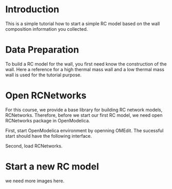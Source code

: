 # Introduction
This is a simple tutorial how to start a simple RC model based on the wall composition information you collected.

# Data Preparation
To build a RC model for the wall, you first need know the construction of the wall. Here a reference for a high thermal mass wall and a low thermal mass wall is used for the tutorial purpose.

# Open RCNetworks
For this course, we provide a base library for building RC network models, RCNetworks. 
Therefore, before we start our first RC model, we need open RCNetworks package in OpenModelica.

First, start OpenModelica environment by openning OMEdit. The sucessful start should have the following interface.

Second, load RCNetworks. 


# Start a new RC model
we need more images here.
